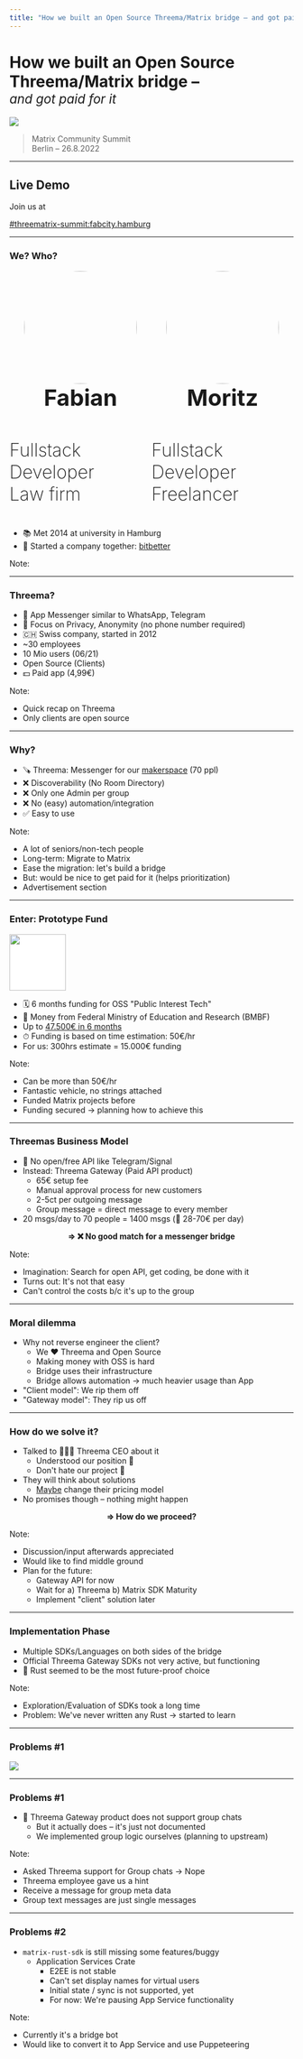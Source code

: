 ```yaml
---
title: "How we built an Open Source Threema/Matrix bridge – and got paid for it"
---
```


# How we built an Open Source Threema/Matrix bridge – <br/> <span style="font-style: italic; font-size: 0.8em; font-weight: 400;">and got paid for it</span>

![](images/logo.png)<!-- .element height="200px" -->

> Matrix Community Summit</br>
> Berlin – 26.8.2022

---

## Live Demo

Join us at 

[#threematrix-summit:fabcity.hamburg](https://matrix.to/#/#threematrix-summit:fabcity.hamburg)

---

### We? Who?
<div style="display: flex; width: 100%; margin-bottom: 40px; font-size: 2.5rem;">
  <div style="flex: 1; display: flex; flex-direction: column; align-items: center;">
    <img style="border-radius: 9999px; width: 200px; display: block;" src="images/fabi.png" />
    <strong>Fabian</strong><br/>
    <span style="font-size: 2rem; font-weight: 200;">Fullstack Developer<br/>
    Law firm</span>
  </div>
  <div style="flex: 1; display: flex; flex-direction: column; align-items: center;">
    <img style="border-radius: 9999px; width: 200px; display: block;" src="images/moritz.jpg" />
    <strong>Moritz</strong><br/>
    <span style="font-size: 2rem; font-weight: 200;">Fullstack Developer<br/>
    Freelancer</span>
  </div>
</div>

- 📚 Met 2014 at university in Hamburg
- 💼 Started a company together: [bitbetter](https://bitbetter.de/)

Note:


---

### Threema?
- 📱 App Messenger similar to WhatsApp, Telegram
- 🔐 Focus on Privacy, Anonymity (no phone number required)
- 🇨🇭 Swiss company, started in 2012
- ~30 employees
- 10 Mio users (06/21)
- Open Source (Clients)
- 💵 Paid app (4,99€)

Note:
- Quick recap on Threema
- Only clients are open source

---

### Why?
- 🪚 Threema: Messenger for our [makerspace](https://www.welcome-werkstatt.de/) (70 ppl)
- ❌ Discoverability (No Room Directory)
- ❌ Only one Admin per group
- ❌ No (easy) automation/integration
- ✅ Easy to use

Note:
- A lot of seniors/non-tech people
- Long-term: Migrate to Matrix
- Ease the migration: let's build a bridge
- But: would be nice to get paid for it (helps prioritization)
- Advertisement section

---

### Enter: Prototype Fund

<img style="width: 100px; height: 100px; background-color: white;" src="images/ptf-logo.svg" />

- 🗓 6 months funding for OSS "Public Interest Tech"
- 🏤 Money from Federal Ministry of Education and Research (BMBF)
- Up to [47.500€ in 6 months](https://prototypefund.de/)
- ⏱ Funding is based on time estimation: 50€/hr <!-- .element: class="fragment" -->
- For us: 300hrs estimate = 15.000€ funding <!-- .element: class="fragment" -->

Note:
- Can be more than 50€/hr
- Fantastic vehicle, no strings attached
- Funded Matrix projects before
- Funding secured -> planning how to achieve this

---

### Threemas Business Model
- 😤 No open/free API like Telegram/Signal <!-- .element: class="fragment" -->
- Instead: Threema Gateway (Paid API product) <!-- .element: class="fragment" -->
  - 65€ setup fee
  - Manual approval process for new customers
  - 2-5ct per outgoing message
  - Group message = direct message to every member
- 20 msgs/day to 70 people = 1400 msgs (💸&nbsp;28-70€ per day) <!-- .element: class="fragment" -->
<div class="fragment" style="font-weight: 700; display: flex; justify-content: center;">=> ❌ No good match for a messenger bridge</div>

Note:
- Imagination: Search for open API, get coding, be done with it
- Turns out: It's not that easy
- Can't control the costs b/c it's up to the group

---

### Moral dilemma
- Why not reverse engineer the client? <!-- .element: class="fragment" -->
  - We ❤️ Threema and Open Source
  - Making money with OSS is hard
  - Bridge uses their infrastructure
  - Bridge allows automation -> much heavier usage than App
- "Client model": We rip them off <!-- .element: class="fragment" -->
- "Gateway model": They rip us off <!-- .element: class="fragment" -->

---

### How do we solve it?
- Talked to 👨🏻‍💼 Threema CEO about it <!-- .element: class="fragment" -->
  - Understood our position 👊
  - Don't hate our project 🥳
- They will think about solutions <!-- .element: class="fragment" -->
  - <span style="text-decoration:underline">Maybe</span> change their pricing model
- No promises though – nothing might happen <!-- .element: class="fragment" -->
<div class="fragment" style="font-weight: 700; display: flex; justify-content: center;">=> How do we proceed?</div>

Note:
- Discussion/input afterwards appreciated
- Would like to find middle ground
- Plan for the future:
  - Gateway API for now
  - Wait for a) Threema b) Matrix SDK Maturity
  - Implement "client" solution later

---

### Implementation Phase
- Multiple SDKs/Languages on both sides of the bridge
- Official Threema Gateway SDKs not very active, but functioning
- 🦀 Rust seemed to be the most future-proof choice

Note:
- Exploration/Evaluation of SDKs took a long time
- Problem: We've never written any Rust -> started to learn

---
### Problems #1

![](images/support.png)<!-- .element height="500px" -->


---

### Problems #1
- 🤡 Threema Gateway product does not support group chats
  - But it actually does – it's just not documented <!-- .element: class="fragment" -->
  - We implemented group logic ourselves (planning to upstream) <!-- .element: class="fragment" -->

Note:
- Asked Threema support for Group chats -> Nope
- Threema employee gave us a hint
- Receive a message for group meta data
- Group text messages are just single messages

---


### Problems #2
- `matrix-rust-sdk` is still missing some features/buggy
  - Application Services Crate
    - E2EE is not stable
    - Can't set display names for virtual users
    - Initial state / sync is not supported, yet
    - For now: We're pausing App Service functionality

Note:
- Currently it's a bridge bot
- Would like to convert it to App Service and use Puppeteering

